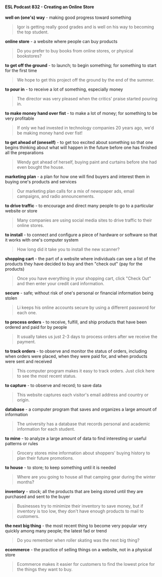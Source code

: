 #### ESL Podcast 832 - Creating an Online Store

**well on (one's) way** - making good progress toward something

> Igor is getting really good grades and is well on his way to becoming the top
student.

**online store** - a website where people can buy products

> Do you prefer to buy books from online stores, or physical bookstores?

**to get off the ground** - to launch; to begin something; for something to start for
the first time

> We hope to get this project off the ground by the end of the summer.

**to pour in** - to receive a lot of something, especially money

> The director was very pleased when the critics' praise started pouring in.

**to make money hand over fist** - to make a lot of money; for something to be
very profitable

> If only we had invested in technology companies 20 years ago, we'd be making
money hand over fist!

**to get ahead of (oneself)** - to get too excited about something so that one
begins thinking about what will happen in the future before one has finished all
the preparations

> Wendy got ahead of herself, buying paint and curtains before she had even
bought the house.

**marketing plan** - a plan for how one will find buyers and interest them in buying
one's products and services

> Our marketing plan calls for a mix of newspaper ads, email campaigns, and
radio announcements.

**to drive traffic** - to encourage and direct many people to go to a particular
website or store

> Many companies are using social media sites to drive traffic to their online
stores.

**to install** - to connect and configure a piece of hardware or software so that it
works with one's computer system

> How long did it take you to install the new scanner?

**shopping cart** - the part of a website where individuals can see a list of the
products they have decided to buy and then "check out" (pay for the products)

> Once you have everything in your shopping cart, click "Check Out" and then
enter your credit card information.

**secure** - safe; without risk of one's personal or financial information being stolen

> Li keeps his online accounts secure by using a different password for each one.

**to process orders** - to receive, fulfill, and ship products that have been ordered
and paid for by people

> It usually takes us just 2-3 days to process orders after we receive the payment.

**to track orders** - to observe and monitor the status of orders, including when
orders were placed, when they were paid for, and when products were sent and
received

> This computer program makes it easy to track orders. Just click here to see the
most recent status.

**to capture** - to observe and record; to save data

> This website captures each visitor's email address and country or origin.

**database** - a computer program that saves and organizes a large amount of
information

> The university has a database that records personal and academic information
for each student.

**to mine** - to analyze a large amount of data to find interesting or useful patterns
or rules

> Grocery stores mine information about shoppers' buying history to plan their
future promotions.

**to house** - to store; to keep something until it is needed

> Where are you going to house all that camping gear during the winter months?

**inventory** - stock; all the products that are being stored until they are purchased
and sent to the buyer

> Businesses try to minimize their inventory to save money, but if inventory is too
low, they don't have enough products to mail to customers.

**the next big thing** - the most recent thing to become very popular very quickly
among many people; the latest fad or trend

> Do you remember when roller skating was the next big thing?

**ecommerce** - the practice of selling things on a website, not in a physical store

> Ecommerce makes it easier for customers to find the lowest price for the things
they want to buy.


